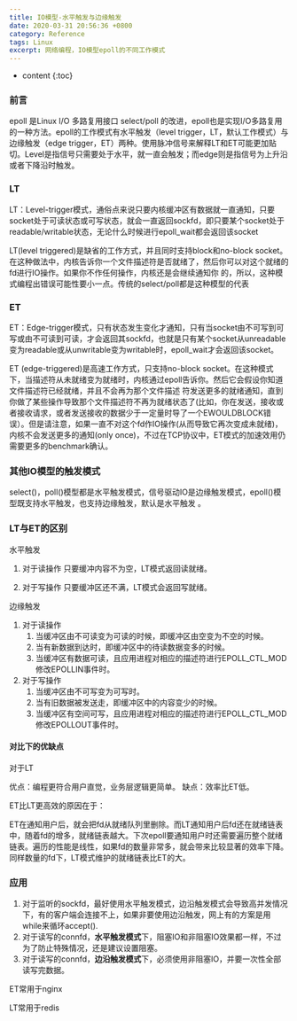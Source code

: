 ```yaml
---
title: IO模型-水平触发与边缘触发
date: 2020-03-31 20:56:36 +0800
category: Reference
tags: Linux
excerpt: 网络编程，IO模型epoll的不同工作模式
---
```


* content
{:toc}

### 前言

epoll 是Linux I/O 多路复用接口 select/poll 的改进，epoll也是实现I/O多路复用的一种方法。epoll的工作模式有水平触发（level trigger，LT，默认工作模式）与边缘触发（edge trigger，ET）两种。使用脉冲信号来解释LT和ET可能更加贴切。Level是指信号只需要处于水平，就一直会触发；而edge则是指信号为上升沿或者下降沿时触发。

### LT

LT：Level-trigger模式，通俗点来说只要内核缓冲区有数据就一直通知，只要socket处于可读状态或可写状态，就会一直返回sockfd，即只要某个socket处于readable/writable状态，无论什么时候进行epoll_wait都会返回该socket

LT(level triggered)是缺省的工作方式，并且同时支持block和no-block socket。在这种做法中，内核告诉你一个文件描述符是否就绪了，然后你可以对这个就绪的fd进行IO操作。如果你不作任何操作，内核还是会继续通知你 的，所以，这种模式编程出错误可能性要小一点。传统的select/poll都是这种模型的代表

### ET

ET：Edge-trigger模式，只有状态发生变化才通知，只有当socket由不可写到可写或由不可读到可读，才会返回其sockfd，也就是只有某个socket从unreadable变为readable或从unwritable变为writable时，epoll_wait才会返回该socket。

ET (edge-triggered)是高速工作方式，只支持no-block socket。在这种模式下，当描述符从未就绪变为就绪时，内核通过epoll告诉你。然后它会假设你知道文件描述符已经就绪，并且不会再为那个文件描述 符发送更多的就绪通知，直到你做了某些操作导致那个文件描述符不再为就绪状态了(比如，你在发送，接收或者接收请求，或者发送接收的数据少于一定量时导了一个EWOULDBLOCK错误）。但是请注意，如果一直不对这个fd作IO操作(从而导致它再次变成未就绪)，内核不会发送更多的通知(only once)，不过在TCP协议中，ET模式的加速效用仍需要更多的benchmark确认。

### 其他IO模型的触发模式

select()，poll()模型都是水平触发模式，信号驱动IO是边缘触发模式，epoll()模型既支持水平触发，也支持边缘触发，默认是水平触发 。

### LT与ET的区别

水平触发

1. 对于读操作
只要缓冲内容不为空，LT模式返回读就绪。

2. 对于写操作
只要缓冲区还不满，LT模式会返回写就绪。

边缘触发

1. 对于读操作
    1. 当缓冲区由不可读变为可读的时候，即缓冲区由空变为不空的时候。
    2. 当有新数据到达时，即缓冲区中的待读数据变多的时候。
    3. 当缓冲区有数据可读，且应用进程对相应的描述符进行EPOLL_CTL_MOD 修改EPOLLIN事件时。
2. 对于写操作
     1. 当缓冲区由不可写变为可写时。
     2. 当有旧数据被发送走，即缓冲区中的内容变少的时候。
     3. 当缓冲区有空间可写，且应用进程对相应的描述符进行EPOLL_CTL_MOD 修改EPOLLOUT事件时。

#### 对比下的优缺点

对于LT

优点：编程更符合用户直觉，业务层逻辑更简单。
缺点：效率比ET低。

ET比LT更高效的原因在于：

ET在通知用户后，就会把fd从就绪队列里删除。而LT通知用户后fd还在就绪链表中，随着fd的增多，就绪链表越大。下次epoll要通知用户时还需要遍历整个就绪链表。遍历的性能是线性，如果fd的数量非常多，就会带来比较显著的效率下降。同样数量的fd下，LT模式维护的就绪链表比ET的大。

### 应用

1. 对于监听的sockfd，最好使用水平触发模式，边沿触发模式会导致高并发情况下，有的客户端会连接不上，如果非要使用边沿触发，网上有的方案是用while来循环accept().
2. 对于读写的connfd，**水平触发模式**下，阻塞IO和非阻塞IO效果都一样，不过为了防止特殊情况，还是建议设置阻塞。
3. 对于读写的connfd，**边沿触发模式**下，必须使用非阻塞IO，并要一次性全部读写完数据。

ET常用于nginx

LT常用于redis
